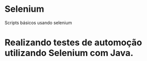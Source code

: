 # Selenium
Scripts básicos usando selenium

# Realizando testes de automoção utilizando Selenium com Java.
